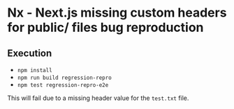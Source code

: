 # Nx - Next.js missing custom headers for public/ files bug reproduction

## Execution

- `npm install`
- `npm run build regression-repro`
- `npm test regression-repro-e2e`

This will fail due to a missing header value for the `test.txt` file.
